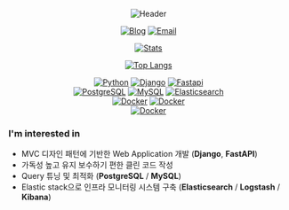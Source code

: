 <div align="center">

  <!-------------------- Header -------------------->
  ![Header](https://capsule-render.vercel.app/api?type=waving&color=0:FFFDE4,85:005AA7&height=150&section=header&text=I%20am%20Server%20Developer%20박민재!&fontSize=30&fontColor=666666&fontAlignY=85&desc=Hi~👨🏻‍💻&descAlign=30&descAlignY=40&animation=fadeIn)

  <!-------------------- Profile Badges -------------------->
  [![Blog](https://img.shields.io/badge/Tech%20Blog-3E3E3E?style=flat&logo=Jekyll&logoColor=white)](https://miintto.github.io)
  [![Email](https://img.shields.io/badge/Email-EA4335?style=flat&logo=Gmail&logoColor=white)](mailto:one.miintto.log@gmail.com)

  <!-------------------- Stats -------------------->
  [![Stats](https://github-readme-stats-sigma-five.vercel.app/api?username=miintto&title_color=005aa7&text_color=666666&icon_color=B7BDA2&hide_title=true&show_icons=true)](https://github.com/miintto)

  <!-------------------- Most Used Languages -------------------->
  [![Top Langs](https://github-readme-stats.vercel.app/api/top-langs/?username=miintto&langs_count=8&layout=compact&card_width=400&hide_border=true&hide_title=true&hide=jupyter%20notebook)](https://github.com/anuraghazra/github-readme-stats)

  <!-------------------- Skills Badges -------------------->
  [![Python](https://img.shields.io/badge/Python-3776AB?style=flat-square&logo=Python&logoColor=white)](https://www.python.org)
  [![Django](https://img.shields.io/badge/Django-0B4b33?style=flat-square&logo=Django&logoColor=white)](https://www.djangoproject.com)
  [![Fastapi](https://img.shields.io/badge/Fastapi-039385?style=flat-square&logo=Fastapi&logoColor=white)](https://fastapi.tiangolo.com)
  <br>
  [![PostgreSQL](https://img.shields.io/badge/PostgreSQL-336790?style=flat-square&logo=PostgreSQL&logoColor=white)](https://www.postgresql.org)
  [![MySQL](https://img.shields.io/badge/MySQL-02758F?style=flat-square&logo=MySQL&logoColor=white)](https://www.mysql.com)
  [![Elasticsearch](https://img.shields.io/badge/Elasticsearch-f5c747?style=flat-square&logo=Elasticsearch&logoColor=white)](https://www.elastic.co/kr/elasticsearch/)
  <br>
  [![Docker](https://img.shields.io/badge/Celery-a9cc53?style=flat-square&logo=Celery&logoColor=white)](https://docs.celeryq.dev/en/stable/)
  [![Docker](https://img.shields.io/badge/Apache%20Airflow-0eb6ff?style=flat-square&logo=ApacheAirflow&logoColor=white)](https://airflow.apache.org)
  <br>
  [![Docker](https://img.shields.io/badge/Docker-2496ED?style=flat-square&logo=Docker&logoColor=white)](https://www.docker.com)

</div>
  
### I'm interested in
- MVC 디자인 패턴에 기반한 Web Application 개발 (**Django**, **FastAPI**)
- 가독성 높고 유지 보수하기 편한 클린 코드 작성
- Query 튜닝 및 최적화 (**PostgreSQL** / **MySQL**)
- Elastic stack으로 인프라 모니터링 시스템 구축 (**Elasticsearch** / **Logstash** / **Kibana**)
